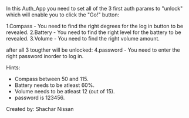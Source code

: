 In this Auth_App you need to set all of the 3 first auth params to "unlock" which will enable you to click the "Go!" button:

1.Compass - You need to find the right degrees for the log in button to be revealed.
2.Battery - You need to find the right level for the battery to be revealed.
3.Volume - You need to find the right volume amount.

after all 3 tougther will be unlocked:
4.password - You need to enter the right password inorder to log in.

Hints: 
* Compass between 50 and 115.
* Battery needs to be atleast 60%.
* Volume needs to be atleast 12 (out of 15).
* password is 123456.

Created by: Shachar Nissan
